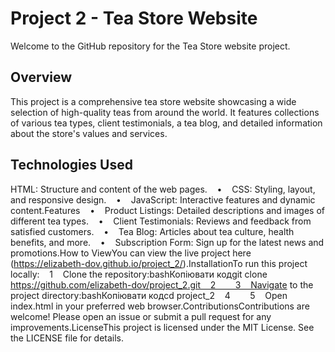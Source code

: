 # Project 2 - Tea Store Website
Welcome to the GitHub repository for the Tea Store website project.

## Overview 

This project is a comprehensive tea store website showcasing a wide selection of high-quality teas from around the world. It features collections of various tea types, client testimonials, a tea blog, and detailed information about the store's values and services.

## Technologies Used 
HTML: Structure and content of the web pages.    •    CSS: Styling, layout, and responsive design.    •    JavaScript: Interactive features and dynamic content.Features    •    Product Listings: Detailed descriptions and images of different tea types.    •    Client Testimonials: Reviews and feedback from satisfied customers.    •    Tea Blog: Articles about tea culture, health benefits, and more.    •    Subscription Form: Sign up for the latest news and promotions.How to ViewYou can view the live project here (https://elizabeth-dov.github.io/project_2/).InstallationTo run this project locally:    1    Clone the repository:bashКопіювати кодgit clone https://github.com/elizabeth-dov/project_2.git    2        3    Navigate to the project directory:bashКопіювати кодcd project_2    4        5    Open index.html in your preferred web browser.ContributionsContributions are welcome! Please open an issue or submit a pull request for any improvements.LicenseThis project is licensed under the MIT License. See the LICENSE file for details.

